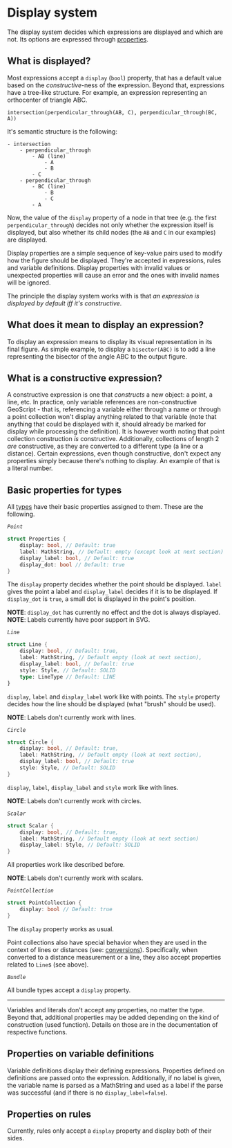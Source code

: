 # Display system

The display system decides which expressions are displayed and which are not. Its options are expressed through [properties](syntax/properties.md).

## What is displayed?

Most expressions accept a `display` (`bool`) property, that has a default value based on the *constructive*-ness of the expression. Beyond that, expressions have a tree-like structure. For example, an expression representing an orthocenter of triangle ABC.

```
intersection(perpendicular_through(AB, C), perpendicular_through(BC, A))
```

It's semantic structure is the following:

```
- intersection
    - perpendicular_through
        - AB (line)
            - A
            - B
        - C
    - perpendicular_through
        - BC (line)
            - B
            - C
        - A
```

Now, the value of the `display` property of a node in that tree (e.g. the first `perpendicular_through`) decides not only whether the expression itself is displayed, but also whether its child nodes (the `AB` and `C` in our examples) are displayed.

Display properties are a simple sequence of key-value pairs used to modify how the figure should be displayed. They're accepted in expressions, rules and variable definitions. Display properties with invalid values or unexpected properties will cause an error and the ones with invalid names will be ignored.

The principle the display system works with is that *an expression is displayed by default iff it's constructive*.

## What does it mean to display an expression?

To display an expression means to display its visual representation in its final figure. As simple example, to display a `bisector(ABC)` is to add a line representing the bisector of the angle ABC to the output figure.

## What is a constructive expression?

A constructive expression is one that *constructs* a new object: a point, a line, etc. In practice, only variable references are non-constructive GeoScript - that is, referencing a variable either through a name or through a point collection won't display anything related to that variable (note that anything that could be displayed with it, should already be marked for display while processing the definition). It is however worth noting that point collection construction *is* constructive. Additionally, collections of length 2 *are* constructive, as they are converted to a different type (a line or a distance). Certain expressions, even though constructive, don't expect any properties simply because there's nothing to display. An example of that is a literal number.

## Basic properties for types

All [types](./types.md) have their basic properties assigned to them. These are the following.

*`Point`*

```rust
struct Properties {
    display: bool, // Default: true
    label: MathString, // Default: empty (except look at next section)
    display_label: bool, // Default: true
    display_dot: bool // Default: true
}
```

The `display` property decides whether the point should be displayed. `label` gives the point a label and `display_label` decides if it is to be displayed. If `display_dot` is `true`, a small dot is displayed in the point's position.

**NOTE**: `display_dot` has currently no effect and the dot is always displayed.
**NOTE**: Labels currently have poor support in SVG.

*`Line`*

```rust
struct Line {
    display: bool, // Default: true,
    label: MathString, // Default empty (look at next section),
    display_label: bool, // Default: true
    style: Style, // Default: SOLID
    type: LineType // Default: LINE
}
```

`display`, `label` and `display_label` work like with points. The `style` property decides how the line should be displayed (what "brush" should be used).

**NOTE**: Labels don't currently work with lines.

*`Circle`*

```rust
struct Circle {
    display: bool, // Default: true,
    label: MathString, // Default empty (look at next section),
    display_label: bool, // Default: true
    style: Style, // Default: SOLID
}
```

`display`, `label`, `display_label` and `style` work like with lines.

**NOTE**: Labels don't currently work with circles.

*`Scalar`*

```rust
struct Scalar {
    display: bool, // Default: true,
    label: MathString, // Default empty (look at next section)
    display_label: Style, // Default: SOLID
}
```

All properties work like described before.

**NOTE**: Labels don't currently work with scalars.

*`PointCollection`*

```rust
struct PointCollection {
    display: bool // Default: true
}
```

The `display` property works as usual.

Point collections also have special behavior when they are used in the context of lines or distances (see: [conversions](types.md)). Specifically, when converted to a distance measurement or a line, they also accept properties related to `Line`s (see above).

*`Bundle`*

All bundle types accept a `display` property.

---

Variables and literals don't accept any properties, no matter the type. Beyond that, additional properties may be added depending on the kind of construction (used function). Details on those are in the documentation of respective functions.

## Properties on variable definitions

Variable definitions display their defining expressions. Properties defined on definitions are passed onto the expression. Additionally, if no label is given, the variable name is parsed as a MathString and used as a label if the parse was successful (and if there is no `display_label=false`).

## Properties on rules

Currently, rules only accept a `display` property and display both of their sides.
